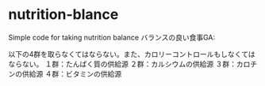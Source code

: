 # nutrition-blance
Simple code for taking nutrition balance
バランスの良い食事GA:

以下の4群を取らなくてはならない。また、カロリーコントロールもしなくてはならない。
１群：たんぱく質の供給源
２群：カルシウムの供給源
３群：カロチンの供給源
４群：ビタミンの供給源
